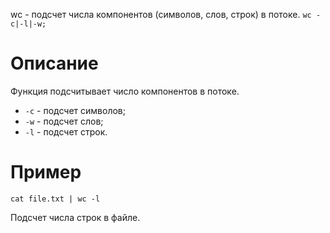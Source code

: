 wc - подсчет числа компонентов (символов, слов, строк) в потоке.
`wc -c|-l|-w;` 

Описание
========

Функция подсчитывает число компонентов в потоке.

* `-c` - подсчет символов;
* `-w` - подсчет слов;
* `-l` - подсчет строк.

Пример
======

    cat file.txt | wc -l

Подсчет числа строк в файле.
